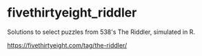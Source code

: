 # fivethirtyeight_riddler
Solutions to select puzzles from 538's The Riddler, simulated in R.

https://fivethirtyeight.com/tag/the-riddler/